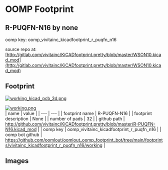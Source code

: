 # OOMP Footprint  
## R-PUQFN-N16  by none  
  
oomp key: oomp_vivitainc_kicadfootprint_r_puqfn_n16  
  
source repo at: [http://gitlab.com/vivitainc/KiCADfootprint.pretty/blob/master/WSON10.kicad_mod](http://gitlab.com/vivitainc/KiCADfootprint.pretty/blob/master/WSON10.kicad_mod)  
## Footprint  
  
[![working_kicad_pcb_3d.png](working_kicad_pcb_3d_600.png)](working_kicad_pcb_3d.png)  
  
[![working.png](working_600.png)](working.png)  
| name | value | 
| --- | --- | 
| footprint name | R-PUQFN-N16 | 
| footprint description | None | 
| number of pads | 32 | 
| github path | http://github.com/vivitainc/KiCADfootprint.pretty/blob/master/R-PUQFN-N16.kicad_mod | 
| oomp key | oomp_vivitainc_kicadfootprint_r_puqfn_n16 | 
| oomp bot github | https://github.com/oomlout/oomlout_oomp_footprint_bot/tree/main/footprints/vivitainc_kicadfootprint_r_puqfn_n16/working | 
## Images  
